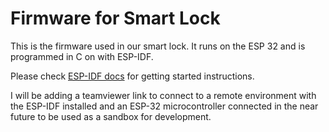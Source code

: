 Firmware for Smart Lock
====================

This is the firmware used in our smart lock. It runs on the ESP 32  and is programmed in C on with ESP-IDF.

Please check [ESP-IDF docs](https://docs.espressif.com/projects/esp-idf/en/latest/get-started/index.html) for getting started instructions.

I will be adding a teamviewer link to connect to a remote environment with the ESP-IDF installed and an ESP-32 microcontroller connected  in the near future to be used as a sandbox for development.
